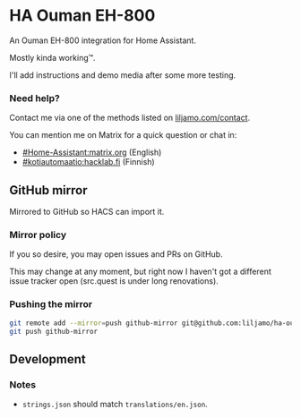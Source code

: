 # HA Ouman EH-800

An Ouman EH-800 integration for Home Assistant.

Mostly kinda working™.

I'll add instructions and demo media after some more testing.


### Need help?

Contact me via one of the methods listed on [liljamo.com/contact](https://liljamo.com/contact/).

You can mention me on Matrix for a quick question or chat in:
- [#Home-Assistant:matrix.org](https://matrix.to/#/#Home-Assistant:matrix.org) (English)
- [#kotiautomaatio:hacklab.fi](https://matrix.to/#/#kotiautomaatio:hacklab.fi) (Finnish)

## GitHub mirror

Mirrored to GitHub so HACS can import it.

### Mirror policy

If you so desire, you may open issues and PRs on GitHub.

This may change at any moment, but right now I haven't got a different issue
tracker open (src.quest is under long renovations).

### Pushing the mirror

```sh
git remote add --mirror=push github-mirror git@github.com:liljamo/ha-ouman-eh800.git
git push github-mirror
```

## Development

### Notes
- `strings.json` should match `translations/en.json`.
